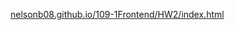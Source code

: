 [nelsonb08.github.io/109-1Frontend/HW2/index.html](nelsonb08.github.io/109-1Frontend/HW2/index.html)